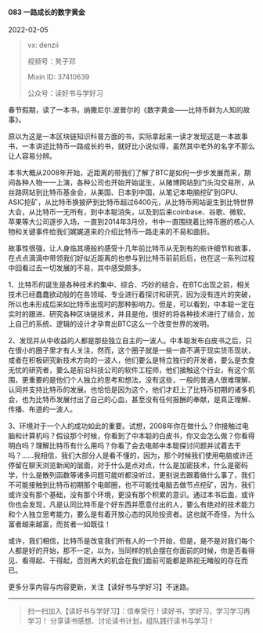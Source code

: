 #### 083 一路成长的数字黄金

2022-02-05

> vx: denzii
>
> 视频号：凳子邓
>
> Mixin ID: 37410639
>
> 公众号：读好书与学好习



春节假期，读了一本书，纳撒尼尔.波普尔的《数字黄金——比特币鲜为人知的故事》。

原以为这是一本区块链知识科普方面的书，实际拿起来一读才发现这是一本故事书，一本讲述比特币一路成长的书，就好比小说似得，虽然其中老外的名字不那么让人容易分辨。

本书大概从2008年开始，近距离的带我们了解了BTC是如何一步步发展而来，期间各种人物一一上演，各种公司也开始开始诞生，从赌博网站到门头沟交易所，从丝路网站到比特币基金会，从美国、日本到中国，从笔记本电脑挖矿到GPU、ASIC挖矿，从比特币换披萨到比特币超过6400元，从比特币网站诞生到比特世界大会，从比特币一无所有，到中本聪消失，以及到后来coinbase、谷歌、微软、苹果等大公司逐步入场，一直到2014年3月份，书中一直围绕着比特币圈的核心人物和关键事件给我们娓娓道来的介绍比特币一路走来的不易和曲折。

故事性很强，让人身临其境般的感受十几年前比特币从无到有的些许细节和故事，在点点滴滴中带领我们好似近距离的也参与到比特币前前后后，也在这一系列过程中回看过去一切发展的不易，其中感受颇多。

1、比特币的诞生是各种技术的集中、综合、巧妙的结合，在BTC出现之前，相关技术已经蠢蠢欲动般的在各领域、专业进行着探讨和研究，因为没有连片的突破，所以也未形成后来如比特币出现时的那种影响力。但是，可以看到，中本聪一定在实时的跟进、研究各种区块链技术，并且是他，很好的将各种技术进行了结合，加上自己的系统、逻辑的设计才孕育出BTC这么一个改变世界的发明。

2、发现并从中收益的人都是那些独立自主的一波人。中本聪发布白皮书之后，只在很小的圈子里才有人关注，然而，这个圈子就是一些一直不满于现实货币现状，或者在积极研究新技术方向的一波人，他们要么是特立独行的开发者，要么是衣食无忧的研究者，要么是前沿科技公司的软件工程师，他们接触这个行业，有这个氛围，更重要的是他们个人独立的思考和想法，没有这些，一般的普通人很难理解、认同并支持比特币的发展。也恰恰是因为这个，他们才赶上了比特币初期的诸多机会，也为比特币发展付出了自己的心血，甚至没有任何报酬的奉献，是真正理解、传播、布道的一波人。

3、环境对于一个人的成功如此的重要。试想，2008年你在做什么？你接触过电脑和计算机吗？假设那个时候，你看到了中本聪的白皮书，你又会怎么做？你看得明白吗？理解比特币有什么用吗？你看了会去电邮中本聪探讨问题并试着去干吗？......我相信，我们大部分人是看不懂的，因为，那个时候我们使用电脑或许还停留在聊天浏览新闻的层面，对于什么是点对点，什么是加密技术，什么是密码学，什么是散列函数等诸多问题可能听都没听过，更别说去跟着做什么事了，我们不可能接触到比特币初期那个电邮圈，也不可能找电脑去做节点挖矿，因为，我们或许没有那个基础，没有那个环境，更没有那个积累的意识。通过本书后面，或许你也会发现，凡是认同比特币是个好东西并愿意付出的人，要么有绝对的技术能力和个人独立思考能力，要么是有着开放心态的风险投资者。这也就不奇怪，为什么富者越来越富，而贫者一如既往！

或许，我们相信，比特币是改变我们所有人的一个开始，但是，是不是对我们每个人都是好的开始，那不一定，以为，当同样的机会摆在你面前的时候，你是否看得见、看得起、干得起，否则再大的机会在我们面前可能都是熟视无睹般的存在而已。



更多分享内容与内容更新，关注【读好书与学好习】不迷路。

------

> 扫一扫加入【读好书与学好习】：信奉受行！读好书，学好习，学习学习再学习！ 分享读书感想、讨论读书计划，组队践行读书与学习！

